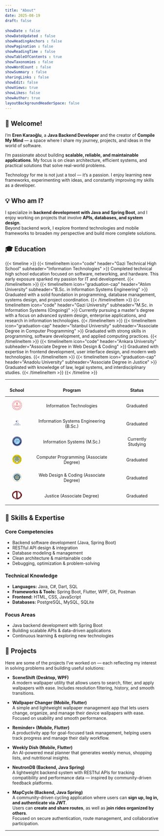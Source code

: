 ```yaml
---
title: "About"
date: 2025-08-19
draft: false

showDate : false
showDateUpdated : false
showHeadingAnchors : false
showPagination : false
showReadingTime : false
showTableOfContents : true
showTaxonomies : false 
showWordCount : false
showSummary : false
sharingLinks : false
showEdit: false
showViews: true
showLikes: false
showAuthor: true
layoutBackgroundHeaderSpace: false
---
```


## 👋 Welcome!

I’m **Eren Karaoğlu**, a **Java Backend Developer** and the creator of **Compile My Mind** — a space where I share my journey, projects, and ideas in the world of software.  

I’m passionate about building **scalable, reliable, and maintainable applications**. My focus is on clean architecture, efficient systems, and practical solutions that solve real-world problems.  

Technology for me is not just a tool — it’s a passion. I enjoy learning new frameworks, experimenting with ideas, and constantly improving my skills as a developer.  

## 💡 Who am I?

I specialize in **backend development with Java and Spring Boot**, and I enjoy working on projects that involve **APIs, databases, and system design**.  
Beyond backend work, I explore frontend technologies and mobile frameworks to broaden my perspective and build more complete solutions.  

## 🎓 Education

{{< timeline >}}
{{< timelineItem icon="code" header="Gazi Technical High School" subheader="Information Technologies" >}}
Completed technical high school education focused on software, networking, and hardware. This early exposure sparked my passion for IT and development.
{{< /timelineItem >}}
{{< timelineItem icon="graduation-cap" header="Atılım University" subheader="B.Sc. in Information Systems Engineering" >}}
Graduated with a solid foundation in programming, database management, systems design, and project coordination.
{{< /timelineItem >}}
{{< timelineItem icon="code" header="Gazi University" subheader="M.Sc. in Information Systems (Ongoing)" >}}
Currently pursuing a master's degree with a focus on advanced system design, enterprise applications, and research in information technologies.
{{< /timelineItem >}}
{{< timelineItem icon="graduation-cap" header="Istanbul University" subheader="Associate Degree in Computer Programming" >}}
Graduated with strong skills in programming, software development, and applied computing practices.
{{< /timelineItem >}}
{{< timelineItem icon="code" header="Ankara University" subheader="Associate Degree in Web Design & Coding" >}}
Graduated with expertise in frontend development, user interface design, and modern web technologies.
{{< /timelineItem >}}
{{< timelineItem icon="graduation-cap" header="Anadolu University" subheader="Associate Degree in Justice" >}}
Graduated with knowledge of law, legal systems, and interdisciplinary studies.
{{< /timelineItem >}}
{{< /timeline >}}



---
<style>
  table {
    border-collapse: collapse;
    width: 100%;
    table-layout: fixed;
  }
  th, td {
    padding: 12px 15px;
    text-align: center;
    vertical-align: middle;
    word-wrap: break-word;
    border: none; 
  }
  .customEntitityLogo {
    max-height: 50px;
    width: auto;
    display: inline-block;
  }
</style>

<table>
  <thead>
    <tr>
      <th>School</th>
      <th>Program</th>
      <th>Status</th>
    </tr>
  </thead>
  <tbody>
    <tr>
      <td><img class="customEntitityLogo" style="background-color:transparent" src="schools_icon/gatem.png" alt="Gazi Technical High School"/></td>
      <td>Information Technologies</td>
      <td>Graduated</td>
    </tr>
    <tr>
      <td><img class="customEntitityLogo" style="background-color:transparent" src="schools_icon/atilim.png" alt="Atılım University"/></td>
      <td>Information Systems Engineering (B.Sc.)</td>
      <td>Graduated</td>
    </tr>
    <tr>
      <td><img class="customEntitityLogo" style="background-color:transparent" src="schools_icon/gazi.png" alt="Gazi University"/></td>
      <td>Information Systems (M.Sc.)</td>
      <td>Currently Studying</td>
    </tr>
    <tr>
      <td><img class="customEntitityLogo" style="background-color:transparent" src="schools_icon/istanbul.png" alt="Istanbul University"/></td>
      <td>Computer Programming (Associate Degree)</td>
      <td>Graduated</td>
    </tr>
    <tr>
      <td><img class="customEntitityLogo" style="background-color:transparent" src="schools_icon/ankara.png" alt="Ankara University"/></td>
      <td>Web Design & Coding (Associate Degree)</td>
      <td>Graduated</td>
    </tr>
    <tr>
      <td><img class="customEntitityLogo" style="background-color:transparent" src="schools_icon/anadolu.png" alt="Anadolu University"/></td>
      <td>Justice (Associate Degree)</td>
      <td>Graduated</td>
    </tr>
  </tbody>
</table>

## 🧠 Skills & Expertise

### Core Competencies

- Backend software development (Java, Spring Boot)  
- RESTful API design & integration  
- Database modeling & management  
- Clean architecture & maintainable code  
- Debugging, optimization & problem-solving  

### Technical Knowledge

- **Languages:** Java, C#, Dart, SQL  
- **Frameworks & Tools:** Spring Boot, Flutter, WPF, Git, Postman  
- **Frontend:** HTML, CSS, JavaScript  
- **Databases:** PostgreSQL, MySQL, SQLite  

### Focus Areas

- Java backend development with Spring Boot  
- Building scalable APIs & data-driven applications  
- Continuous learning & exploring new technologies  

## 📁 Projects

Here are some of the projects I’ve worked on — each reflecting my interest in solving problems and building useful solutions:

- **SceneShift (Desktop, WPF)**  
  A modern wallpaper utility that allows users to search, filter, and apply wallpapers with ease. Includes resolution filtering, history, and smooth transitions.  

- **Wallpaper Changer (Mobile, Flutter)**  
  A simple and lightweight wallpaper management app that lets users change, organize, and manage their device wallpapers with ease. Focused on usability and smooth performance.

- **Reminder+ (Mobile, Flutter)**  
  A productivity app for goal-focused task management, helping users track progress and manage their daily workflow.  

- **Weekly Dish (Mobile, Flutter)**  
  An AI-powered meal planner that generates weekly menus, shopping lists, and nutritional insights.  

- **NeutronDB (Backend, Java Spring)**  
  A lightweight backend system with RESTful APIs for tracking compatibility and performance data — inspired by community-driven feedback platforms.  

- **MapCycle (Backend, Java Spring)**  
  A community-driven cycling application where users can **sign up, log in, and authenticate via JWT**.  
  Users can **create and share routes**, as well as **join rides organized by others**.  
  Focused on secure authentication, route management, and collaborative participation.
  
---
